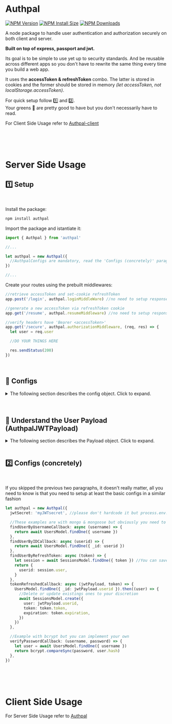 # Authpal

[![NPM Version][npm-version-image]][npm-url]
[![NPM Install Size][npm-install-size-image]][npm-install-size-url]
[![NPM Downloads][npm-downloads-image]][npm-downloads-url]

A node package to handle user authentication and authorization securely on both client and server.

**Built on top of express, passport and jwt.**

Its goal is to be simple to use yet up to security standards. And be reusable across different apps so you don't have to rewrite the same thing every time you build a web app.

It uses the **accessToken & refreshToken** combo.
The latter is stored in cookies and the former should be stored in memory _(let accessToken, not localStorage.accessToken)_.

For quick setup follow [1️⃣](#1️⃣-setup) and [2️⃣](#2️⃣-configs-concretely).  
Your greens 🥦 are pretty good to have but you don't necessarily have to read.

For Client Side Usage refer to [Authpal-client](https://github.com/eltharynd/authpal/tree/main/client)

</br>
</br>
</br>

# Server Side Usage

## 1️⃣ Setup

</br>

Install the package:

```bash
npm install authpal
```

Import the package and istantiate it:

```typescript
import { Authpal } from 'authpal'

//...

let authpal = new Authpal({
  //AuthpalConfigs are mandatory, read the 'Configs (concretely)' paragraph below
})

//...
```

Create your routes using the prebuilt middlewares:

```typescript
//retrieve accessToken and set-cookie refreshToken
app.post('/login', authpal.loginMiddleWare) //no need to setup response

//generate a new accessToken via refreshToken cookie
app.get('/resume', authpal.resumeMiddleware) //no need to setup response

//verify headers have 'Bearer <accessToken>'
app.get('/secure', authpal.authorizationMiddleware, (req, res) => {
  let user = req.user

  //DO YOUR THINGS HERE

  res.sendStatus(200)
})
```

</br>

## 🥦 Configs

<details>

<summary>The following section describes the config object. Click to expand.</summary>

---

<br/>

The way the interface is setup requires you to define callbacks to:

- find your user by username/id/refreshToken
- verify password
- store refreshToken

This allows you to handle your user data however you prefer.

The configs type looks like this:

```typescript
{
  jwtSecret: string //A secret used to encrypt the JWTs (usually in process.env.JWT_SECRET)

  /*
  By default authpal will look in the /login request body for 'username' and 'password'.
  These can be changed if you'd rather call them something else
  */
  usernameField?: string //Overrides 'username'
  passwordField?: string //Overrides 'password'

  refreshTokenExpiration?: number //How many seconds before refresh token expires (default 14 days)


  //A callback that must return the User Payload based on the username
  findUserByUsernameCallback(
    username: string
  ): Promise<AuthpalJWTPayload | null> | AuthpalJWTPayload | null

  //A callback that must return the User Payload based on the user ID
  findUserByIDCallback(
    userid: string | number
  ): Promise<AuthpalJWTPayload | null> | AuthpalJWTPayload | null

  //A callback that must return the User Payload based on the token
  findUserByRefreshToken(
    refreshToken: string
  ): Promise<AuthpalJWTPayload | null> | AuthpalJWTPayload | null

  //A callback that must return a boolean after verifying that password matches the user
  verifyPasswordCallback(
    username: string,
    password: string
  ): Promise<boolean> | boolean

  /*
  A callback that returns the refresh token object as well as the associated User Payload.
  Use this to store the token in your database.
  */
  tokenRefreshedCallback(
    jwtPayload: AuthpalJWTPayload,
    token: RefreshToken
  ): Promise<void> | void
}
```

</details>

</br>

</br>

## 🥦 Understand the User Payload (AuthpalJWTPayload)

<details>

<summary>The following section describes the Payload object. Click to expand. </summary>

---

<br/>

`AuthpalJWTPayload` is defined as

```typescript
{
  userid?: string | number
}
```

This is the object that will be passed around the middlewares and put into a JWT on the client's cookies.

If you don't understand what this is, your best bet is to just leave it as is, but this is passed as a generic and can therefore be extended.

For example if you require to send some more data you can do it this way:

```typescript
interface MyCustomPayload extends AuthpalJWTPayload {
  mayTheForce: 'Be with you. No Kathleen, not you...'
}

let authpal = new Authpal<MyCustomPayload>({
  //configs
})

//at this point if you need to extract it out of a secured route you can access
app.get('/secure', authpal.authorizationMiddleware, (req, res) => {
  let user = req.user.MayTheForce //'Be with you. No Kathleen, not you...'
  res.sendStatus(200)
})
```

</details>

</br>

## 2️⃣ Configs (concretely)

</br>

If you skipped the previous two paragraphs, it doesn't really matter, all you need to know is that you need to setup at least the basic configs in a similar fashion

```typescript
let authpal = new Authpal({
  jwtSecret: 'myJWTsecret', //please don't hardcode it but process.env.JWT_SECRET or something,

  //These examples are with mongo & mongoose but obviously you need to implement your own fetch callbacks
  findUserByUsernameCallback: async (username) => {
    return await UsersModel.findOne({ username })
  },
  findUserByIDCallback: async (userid) => {
    return await UsersModel.findOne({ _id: userid })
  },
  findUserByRefreshToken: async (token) => {
    let session = await SessionsModel.findOne({ token }) //You can save the tokens wherever you want, even straight up in the users documents.
    return {
      userid: session.user,
    }
  },
  tokenRefreshedCallback: async (jwtPayload, token) => {
    UsersModel.findOne({ _id: jwtPayload.userid }).then((user) => {
      //Delete or update existings ones to your discretion
      await SessionsModel.create({
        user: jwtPayload.userid,
        token: token.token,
        expiration: token.expiration,
      })
    })
  },

  //Example with bcrypt but you can implement your own
  verifyPasswordCallback: (username, password) => {
    let user = await UsersModel.findOne({ username })
    return bcrypt.compareSync(password, user.hash)
  },
})
```

</br>
</br>
</br>

# Client Side Usage

For Server Side Usage refer to [Authpal](https://github.com/eltharynd/authpal)

[npm-downloads-image]: https://badgen.net/npm/dm/authpal
[npm-downloads-url]: https://npmcharts.com/compare/authpal?minimal=true
[npm-install-size-image]: https://badgen.net/packagephobia/install/authpal
[npm-install-size-url]: https://packagephobia.com/result?p=authpal
[npm-url]: https://npmjs.org/package/authpal
[npm-version-image]: https://badgen.net/npm/v/authpal
